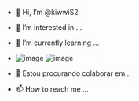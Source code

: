 - 👋 Hi, I’m @kiwwiS2
- 👀 I’m interested in ...
- 🌱 I’m currently learning ...
- ![image](https://user-images.githubusercontent.com/106825312/176919717-85c947d0-d3a3-4a70-942f-9663eb37f69c.png) ![image](https://user-images.githubusercontent.com/106825312/176919927-81724906-145c-4d94-8592-3eacd269e851.png)


- 💞️ Estou procurando colaborar em...
- 📫 How to reach me ...

<!---
kiwwiS2/kiwwiS2 is a ✨ special ✨ repository because its `README.md` (this file) appears on your GitHub profile.
You can click the Preview link to take a look at your changes.
--->
